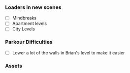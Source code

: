 
### Loaders in new scenes
- [ ] Mindbreaks
- [ ] Apartment levels
- [ ] City Levels

### Parkour Difficulties
- [ ] Lower a lot of the walls in Brian's level to make it easier

### Assets